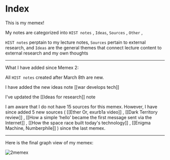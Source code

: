 # Index

This is my memex!

My notes are categorized into `HIST notes` , `Ideas`, `Sources` , `Other` , 

`HIST notes` perptain to my lecture notes, `Sources` pertain to external research, and `Ideas` are the general themes that connect lecture content to external research and my own thoughts

---
What I have added since Memex 2: 

All `HIST notes` created after March 8th are new. 

I have added the new ideas note [[war develops tech]]

I've updated the [[Ideas for research]] note

I am  aware that I do not have 15 sources for this memex. However, I have since added 5 new sources ( [[Ether Or, exurb1a video]] , [[Dark Territory review]] , [[How a simple ‘hello’ became the first message sent via the Internet]] , [[How the space race built today's technology]] , [[Enigma Machine, Numberphile]] ) since the last memex. 

---
Here is the final graph view of my memex: 

![2memex](https://user-images.githubusercontent.com/122183451/231657887-03cbf273-5eaf-4924-b7f1-8bfe78fdcf05.png)

